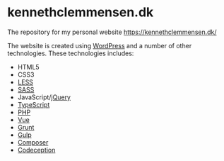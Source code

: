 # kennethclemmensen.dk

The repository for my personal website https://kennethclemmensen.dk/

The website is created using [WordPress](https://wordpress.org/) and a number of other technologies.
These technologies includes:
* HTML5
* CSS3
* [LESS](http://lesscss.org/)
* [SASS](https://sass-lang.com/)
* JavaScript/[jQuery](https://jquery.com/)
* [TypeScript](https://www.typescriptlang.org/)
* [PHP](http://php.net/)
* [Vue](https://vuejs.org/)
* [Grunt](https://gruntjs.com/)
* [Gulp](https://gulpjs.com/)
* [Composer](https://getcomposer.org/)
* [Codeception](http://codeception.com/)